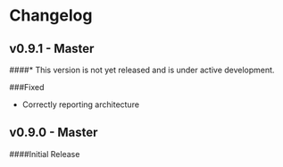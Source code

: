 # Changelog

## v0.9.1 - Master
####* This version is not yet released and is under active development.

###Fixed

  - Correctly reporting architecture

## v0.9.0 - Master

####Initial Release